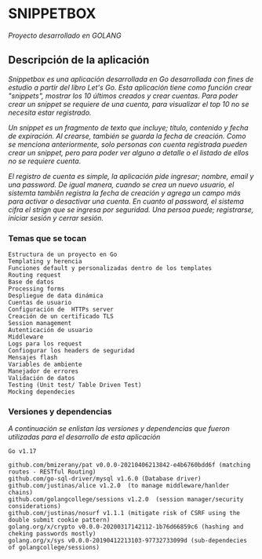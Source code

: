 # SNIPPETBOX

_Proyecto desarrollado en GOLANG_


## Descripción de la aplicación  

_Snippetbox es una aplicación desarrollada en Go desarrollada con fines de estudio a partir del libro Let's Go. Esta aplicación tiene como función crear "snippets", mostrar los 10 últimos creados y crear cuentas. Para poder crear un snippet se requiere de una cuenta, para visualizar el top 10 no se necesita estar registrado._

_Un snippet es un fragmento de texto que incluye; título, contenido y fecha de expiración. Al crearse, también se guarda la fecha de creación. Como se menciona anteriormente, solo personas con cuenta registrada pueden crear un snippet, pero para poder ver alguno a detalle o el listado de ellos no se requiere cuenta._

_El registro de cuenta es simple, la aplicación pide ingresar; nombre, email y una password. 
De igual manera, cuando se crea un nuevo usuario, el sistemta tambiên registra la fecha de creación y agrega un campo más para activar o desactivar una cuenta. En cuanto al password, el sistema cifra el strign que se ingresa por seguridad.
Una persoa puede; registrarse, iniciar sesión y cerrar sesión._

### Temas que se tocan

```
Estructura de un proyecto en Go
Templating y herencia
Funciones default y personalizadas dentro de los templates
Routing request
Base de datos
Processing forms
Despliegue de data dinámica
Cuentas de usuario
Configuración de  HTTPs server
Creación de un certificado TLS
Session management
Autenticación de usuario
Middleware
Logs para los request
Confiogurar los headers de seguridad
Mensajes flash
Variables de ambiente
Manejador de errores
Validación de datos
Testing (Unit test/ Table Driven Test)
Mocking dependecies
```

### Versiones y dependencias

_A continuación se enlistan las versiones y dependencias que fueron utilizadas para el desarrollo de esta aplicación_

```
Go v1.17

github.com/bmizerany/pat v0.0.0-20210406213842-e4b6760bdd6f (matching routes - RESTful Routing)
github.com/go-sql-driver/mysql v1.6.0 (Database driver)
github.com/justinas/alice v1.2.0  (to manage middleware/hanlder chains)
github.com/golangcollege/sessions v1.2.0  (session manager/security considerations)
github.com/justinas/nosurf v1.1.1 (mitigate risk of CSRF using the double submit cookie pattern)
golang.org/x/crypto v0.0.0-20200317142112-1b76d66859c6 (hashing and cheking passwords mostly)
golang.org/x/sys v0.0.0-20190412213103-97732733099d (sub-dependecies of golangcollege/sessions)
```
